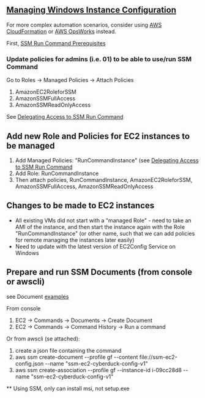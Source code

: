## [Managing Windows Instance Configuration](http://docs.aws.amazon.com/AWSEC2/latest/WindowsGuide/ec2-configuration-manage.html)

For more complex automation scenarios, consider using [AWS CloudFormation](http://docs.aws.amazon.com/AWSCloudFormation/latest/UserGuide/) or [AWS OpsWorks](http://docs.aws.amazon.com/opsworks/latest/userguide/) instead.

First, [SSM Run Command Prerequisites](http://docs.aws.amazon.com/AWSEC2/latest/WindowsGuide/remote-commands-prereq.html)

### Update policies for admins (i.e. 01) to be able to use/run SSM Command
Go to Roles -> Managed Policies -> Attach Policies

1. AmazonEC2RoleforSSM
2. AmazonSSMFullAccess
3. AmazonSSMReadOnlyAccess

See [Delegating Access to SSM Run Command](http://docs.aws.amazon.com/AWSEC2/latest/WindowsGuide/delegate-commands.html)

## Add new Role and Policies for EC2 instances to be managed

1. Add Managed Policies: "RunCommandInstance" (see [Delegating Access to SSM Run Command](http://docs.aws.amazon.com/AWSEC2/latest/WindowsGuide/delegate-commands.html)
2. Add Role: RunCommandInstance
3. Then attach policies, RunCommandInstance, AmazonEC2RoleforSSM, AmazonSSMFullAccess, AmazonSSMReadOnlyAccess

## Changes to be made to EC2 instances

- All existing VMs did not start with a "managed Role" - need to take an AMI of the instance, and then start the instance again with the Role "RunCommandInstance" (or other name, such that we can add policies for remote managing the instances later easily)
- Need to update with the latest version of EC2Config Service on Windows

## Prepare and run SSM Documents (from console or awscli)

see Document [examples](http://docs.aws.amazon.com/AWSEC2/latest/WindowsGuide/ec2-configuration-manage.html)

From console

1. EC2 -> Commands -> Documents -> Create Document
2. EC2 -> Commands -> Command History -> Run a command

Or from awscli (se attached):

1. create a json file containing the command
2. aws ssm create-document --profile gf --content file://ssm-ec2-config.json --name "ssm-ec2-cyberduck-config-v1" 
3. aws ssm create-association --profile gf --instance-id i-09cc28d8 --name "ssm-ec2-cyberduck-config-v1"

** Using SSM, only can install msi, not setup.exe
